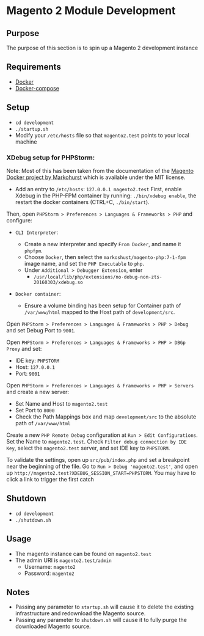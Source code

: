 # Magento 2 Module Development 
## Purpose
The purpose of this section is to spin up a Magento 2 development instance
## Requirements
- [Docker](http://get.docker.com)
- [Docker-compose](https://docs.docker.com/compose/)
## Setup
- `cd development`
- `./startup.sh`
- Modify your `/etc/hosts` file so that `magento2.test` points to your local machine
### XDebug setup for PHPStorm:
Note: Most of this has been taken from the documentation of the [Magento Docker project by Markohurst](https://github.com/markoshust/docker-magento) which is available under the MIT license.
- Add an entry to `/etc/hosts`: `127.0.0.1 magento2.test`
First, enable Xdebug in the PHP-FPM container by running: `./bin/xdebug enable`, the restart the docker containers (CTRL+C, `./bin/start`).

Then, open `PHPStorm > Preferences > Languages & Frameworks > PHP` and configure:

- `CLI Interpreter`:
	- Create a new interpreter and specify `From Docker`, and name it `phpfpm`.
	- Choose `Docker`, then select the `markoshust/magento-php:7-1-fpm` image name, and set the `PHP Executable` to `php`.
	- Under `Additional > Debugger Extension`, enter
		- `/usr/local/lib/php/extensions/no-debug-non-zts-20160303/xdebug.so`

- `Docker container`:
	- Ensure a volume binding has been setup for Container path of `/var/www/html` mapped to the Host path of `development/src`.

Open `PHPStorm > Preferences > Languages & Frameworks > PHP > Debug` and set Debug Port to `9001`.

Open `PHPStorm > Preferences > Languages & Frameworks > PHP > DBGp Proxy` and set:

- IDE key: `PHPSTORM`
- Host: `127.0.0.1`
- Port: `9001`

Open `PHPStorm > Preferences > Languages & Frameworks > PHP > Servers` and create a new server:

- Set Name and Host to `magento2.test`
- Set Port to `8000`
- Check the Path Mappings box and map `development/src` to the absolute path of `/var/www/html`

Create a new `PHP Remote Debug` configuration at `Run > Edit Configurations`. Set the Name to `magento2.test`. Check `Filter debug connection by IDE Key`, select the `magento2.test` server, and set IDE key to `PHPSTORM`.

To validate the settings, open up `src/pub/index.php` and set a breakpoint near the beginning of the file. Go to `Run > Debug 'magento2.test'`, and open up `http://magento2.test?XDEBUG_SESSION_START=PHPSTORM`.  You may have to click a link to trigger the first catch  

## Shutdown
- `cd development`
- `./shutdown.sh`
## Usage
- The magento instance can be found on `magento2.test`
- The admin URI is `magento2.test/admin`
   - Username: `magento2`
   - Password: `magento2`

## Notes
- Passing any parameter to `startup.sh` will cause it to delete the existing infrastructure and redownload the Magento source.
- Passing any parameter to `shutdown.sh` will cause it to fully purge the downloaded Magento source.